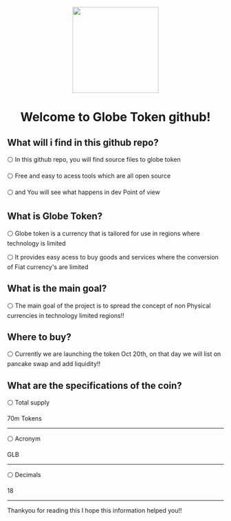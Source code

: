 <p align="center">
  <img width="200" src="https://github.com/Treyyyy0338/Globe-Token-Source-Files/blob/main/Images/Untitled44_20211016140431.png">
</p>

<h1 align="center">Welcome to Globe Token github!</h1>



What will i find in this github repo?
---------------------------------
⚪ In this github repo, you will find source files to globe token

⚪ Free and easy to acess tools which are all open source

⚪ and You will see what happens in dev Point of view
 

 
 
 What is Globe Token?
-------------------

⚪ Globe token is  a currency that is tailored for use in regions where technology is limited


⚪ It provides easy acess to buy goods and services where the conversion of Fiat currency's are limited

 
 
 
 
 What is the main goal?
-------------------

⚪ The main goal of the project is to spread the concept of non Physical currencies in technology limited regions!!


Where to buy? 
-------------------

⚪ Currently we are launching the token Oct 20th, on that day we will list on pancake swap and add liquidity!!



What are the specifications of the coin?
----------------------------------------

⚪ Total supply 
   
70m Tokens

-----------------

⚪ Acronym 

GLB 

-----------------


⚪ Decimals

 18

-------------------

Thankyou for reading this  I hope this information helped you!!



